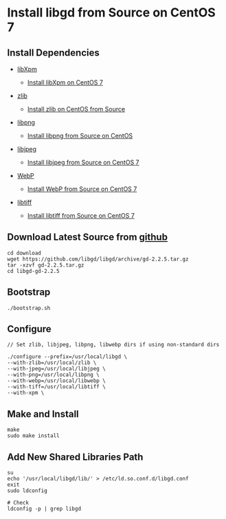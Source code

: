 # Install libgd from Source on CentOS 7

## Install Dependencies
* [libXpm](https://www.x.org/wiki/Releases/Download/)
  * [Install libXpm on CentOS 7](https://github.com/northbright/Notes/blob/master/libxpm/install-libxpm-devel-on-centos7.md)

* [zlib](https://www.zlib.net/)
   * [Install zlib on CentOS from Source](https://github.com/northbright/Notes/blob/master/zlib/install-zlib-on-centos-from-source.md)

* [libpng](http://www.libpng.org/pub/png/libpng.html)
   * [Install libpng from Source on CentOS](https://github.com/northbright/Notes/blob/master/libpng/install-libpng-from-source-on-centos.md)

* [libjpeg](http://www.ijg.org/)
   * [Install libjpeg from Source on CentOS 7](https://github.com/northbright/Notes/blob/master/libjpeg/install-latest-libjpeg-on-centos7.md) 

* [WebP](https://github.com/webmproject/libwebp)
   * [Install WebP from Source on CentOS 7](https://github.com/northbright/Notes/blob/master/webp/install-webp-from-source-on-centos7.md)

* [libtiff](http://www.simplesystems.org/libtiff/)
  * [Install libtiff from Source on CentOS 7](https://github.com/northbright/Notes/blob/master/libtiff/install-libtiff-from-source-on-centos7.md)

## Download Latest Source from [github](https://github.com/libgd/libgd/releases)

    cd download
    wget https://github.com/libgd/libgd/archive/gd-2.2.5.tar.gz
    tar -xzvf gd-2.2.5.tar.gz
    cd libgd-gd-2.2.5

## Bootstrap

    ./bootstrap.sh
     
## Configure

    // Set zlib, libjpeg, libpng, libwebp dirs if using non-standard dirs

    ./configure --prefix=/usr/local/libgd \
    --with-zlib=/usr/local/zlib \
    --with-jpeg=/usr/local/libjpeg \
    --with-png=/usr/local/libpng \
    --with-webp=/usr/local/libwebp \
    --with-tiff=/usr/local/libtiff \
    --with-xpm \

## Make and Install

    make
    sudo make install

## Add New Shared Libraries Path

    su
    echo '/usr/local/libgd/lib/' > /etc/ld.so.conf.d/libgd.conf
    exit
    sudo ldconfig
      
    # Check
    ldconfig -p | grep libgd
